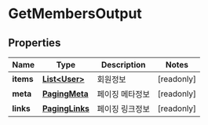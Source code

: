 

# GetMembersOutput


## Properties

Name | Type | Description | Notes
------------ | ------------- | ------------- | -------------
**items** | [**List&lt;User&gt;**](User.md) | 회원정보 |  [readonly]
**meta** | [**PagingMeta**](PagingMeta.md) | 페이징 메타정보 |  [readonly]
**links** | [**PagingLinks**](PagingLinks.md) | 페이징 링크정보 |  [readonly]



